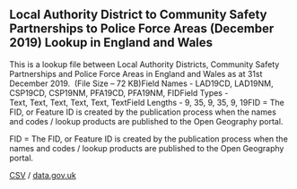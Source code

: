 ## Local Authority District to Community Safety Partnerships to Police Force Areas (December 2019) Lookup in England and Wales

This is a lookup file between Local Authority Districts, Community Safety Partnerships and Police Force Areas in England and Wales as at 31st December 2019.  (File Size – 72 KB)Field Names - LAD19CD, LAD19NM, CSP19CD, CSP19NM, PFA19CD, PFA19NM, FIDField Types - Text, Text, Text, Text, Text, TextField Lengths - 9, 35, 9, 35, 9, 19FID = The FID, or Feature ID is created by
the publication process when the names and codes / lookup products are
published to the Open Geography portal. 

FID = The FID, or Feature ID is created by
the publication process when the names and codes / lookup products are
published to the Open Geography portal. 

[CSV](../csv/194.csv) / [data.gov.uk](https://data.gov.uk/dataset/ad33251e-1969-4120-860b-1b98273674d6/local-authority-district-to-community-safety-partnerships-to-police-force-areas-december-2019-lookup-in-england-and-wales)

